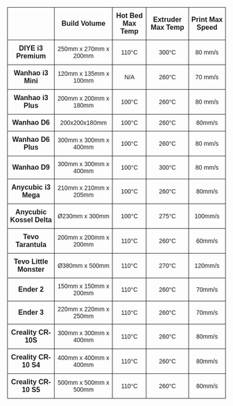 <style type="text/css">
.tg  {border-collapse:collapse;border-spacing:0;}
.tg td{font-family:Arial, sans-serif;font-size:14px;padding:10px 5px;border-style:solid;border-width:1px;overflow:hidden;word-break:normal;}
.tg th{font-family:Arial, sans-serif;font-size:16px;font-weight:bold;padding:10px 5px;border-style:solid;border-width:1px;overflow:hidden;word-break:normal;}
.tg .tg-s6z2{text-align:center}
.tg .tg-hgcj{font-weight:bold;font-size:16px;text-align:center}
</style>
<table class="tg">
  <tr>
    <th class="tg-s6z2"></th>
    <th class="tg-s6z2">Build Volume</th>
    <th class="tg-s6z2">Hot Bed Max Temp</th>
    <th class="tg-s6z2">Extruder Max Temp</th>
    <th class="tg-s6z2">Print Max Speed</th>
  </tr>
  <tr>
    <td class="tg-hgcj">DIYE i3 Premium</td>
    <td class="tg-s6z2">250mm x 270mm x 200mm</td>
    <td class="tg-s6z2">110°C</td>
    <td class="tg-s6z2">300°C</td>
    <td class="tg-s6z2">80 mm/s</td>
  </tr>
    <tr>
    <td class="tg-hgcj">Wanhao i3 Mini</td>
    <td class="tg-s6z2">120mm x 135mm x 100mm</td>
    <td class="tg-s6z2">N/A</td>
    <td class="tg-s6z2">260°C</td>
    <td class="tg-s6z2">70 mm/s</td>
  </tr>
  <tr>
    <td class="tg-hgcj">Wanhao i3 Plus</td>
    <td class="tg-s6z2">200mm x 200mm x 180mm</td>
    <td class="tg-s6z2">100°C</td>
    <td class="tg-s6z2">260°C</td>
    <td class="tg-s6z2">80 mm/s</td>
  </tr>
  <tr>
    <td class="tg-hgcj">Wanhao D6</td>
    <td class="tg-s6z2">200x200x180mm</td>
    <td class="tg-s6z2">100°C</td>
    <td class="tg-s6z2">260°C</td>
    <td class="tg-s6z2">80mm/s</td>
  </tr>
  <tr>
    <td class="tg-hgcj"> Wanhao D6 Plus</td>
    <td class="tg-s6z2">300mm x 300mm x 400mm</td>
    <td class="tg-s6z2">100°C</td>
    <td class="tg-s6z2">260°C</td>
    <td class="tg-s6z2">80 mm/s</td>
  </tr>
  <tr>
    <td class="tg-hgcj">Wanhao D9</td>
    <td class="tg-s6z2">300mm x 300mm x 400mm</td>
    <td class="tg-s6z2">100°C</td>
    <td class="tg-s6z2">300°C</td>
    <td class="tg-s6z2">80 mm/s</td>
  </tr>
  <tr>
    <td class="tg-hgcj">Anycubic i3 Mega</td>
    <td class="tg-s6z2"> 210mm x 210mm x 205mm</td>
    <td class="tg-s6z2">100°C</td>
    <td class="tg-s6z2">260°C</td>
    <td class="tg-s6z2">80mm/s</td>
  </tr>
  <tr>
    <td class="tg-hgcj">Anycubic Kossel Delta</td>
    <td class="tg-s6z2">Ø230mm x 300mm</td>
    <td class="tg-s6z2">100°C</td>
    <td class="tg-s6z2">275°C</td>
    <td class="tg-s6z2">100mm/s</td>
  </tr>
  <tr>
    <td class="tg-hgcj">Tevo Tarantula</td>
    <td class="tg-s6z2">200mm x 200mm x 200mm</td>
    <td class="tg-s6z2">110°C</td>
    <td class="tg-s6z2">260°C</td>
    <td class="tg-s6z2">60mm/s</td>
  </tr>
  <tr>
    <td class="tg-hgcj">Tevo Little Monster</td>
    <td class="tg-s6z2"> Ø380mm x 500mm</td>
    <td class="tg-s6z2">110°C</td>
    <td class="tg-s6z2">270°C</td>
    <td class="tg-s6z2">120mm/s</td>
  </tr>
  <tr>
    <td class="tg-hgcj">Ender 2</td>
    <td class="tg-s6z2">150mm x 150mm x 200mm</td>
    <td class="tg-s6z2">110°C</td>
    <td class="tg-s6z2">260°C</td>
    <td class="tg-s6z2">70mm/s</td>
  </tr>
  <tr>
    <td class="tg-hgcj">Ender 3</td>
    <td class="tg-s6z2">220mm x 220mm x 250mm</td>
    <td class="tg-s6z2">110°C</td>
    <td class="tg-s6z2">260°C</td>
    <td class="tg-s6z2">70mm/s</td>
  </tr>
  <tr>
    <td class="tg-hgcj">Creality CR-10S</td>
    <td class="tg-s6z2">300mm x 300mm x 400mm</td>
    <td class="tg-s6z2">110°C</td>
    <td class="tg-s6z2">260°C</td>
    <td class="tg-s6z2">80mm/s</td>
  </tr>
  <tr>
    <td class="tg-hgcj">Creality CR-10 S4</td>
    <td class="tg-s6z2"> 400mm x 400mm x 400mm</td>
    <td class="tg-s6z2">110°C</td>
    <td class="tg-s6z2">260°C</td>
    <td class="tg-s6z2">80mm/s</td>
  </tr>
  <tr>
    <td class="tg-hgcj">Creality CR-10 S5</td>
    <td class="tg-s6z2">500mm x 500mm x 500mm</td>
    <td class="tg-s6z2">110°C</td>
    <td class="tg-s6z2">260°C</td>
    <td class="tg-s6z2">80mm/s</td>
  </tr>
</table>